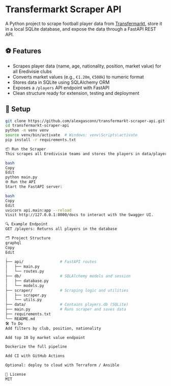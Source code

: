 # Transfermarkt Scraper API

A Python project to scrape football player data from [Transfermarkt](https://www.transfermarkt.com/), store it in a local SQLite database, and expose the data through a FastAPI REST API.

## ⚽ Features

- Scrapes player data (name, age, nationality, position, market value) for all Eredivisie clubs
- Converts market values (e.g., `€1.20m`, `€500k`) to numeric format
- Stores data in SQLite using SQLAlchemy ORM
- Exposes a `/players` API endpoint with FastAPI
- Clean structure ready for extension, testing and deployment

## 🚀 Setup

```bash
git clone https://github.com/alexgasconn/transfermarkt-scraper-api.git
cd transfermarkt-scraper-api
python -m venv venv
source venv/bin/activate  # Windows: venv\Scripts\activate
pip install -r requirements.txt

📦 Run the Scraper
This scrapes all Eredivisie teams and stores the players in data/players.db:

bash
Copy
Edit
python main.py
🌐 Run the API
Start the FastAPI server:

bash
Copy
Edit
uvicorn api.main:app --reload
Visit http://127.0.0.1:8000/docs to interact with the Swagger UI.

🔍 Example Endpoint
GET /players: Returns all players in the database

🗂 Project Structure
graphql
Copy
Edit
.
├── api/                # FastAPI routes
│   ├── main.py
│   └── routes.py
├── db/                 # SQLAlchemy models and session
│   ├── database.py
│   └── models.py
├── scraper/            # Scraping logic and utilities
│   ├── scraper.py
│   └── utils.py
├── data/               # Contains players.db (SQLite)
├── main.py             # Runs scraper and saves data
├── requirements.txt
└── README.md
🛠 To Do
Add filters by club, position, nationality

Add top 10 by market value endpoint

Dockerize the full pipeline

Add CI with GitHub Actions

Optional: deploy to cloud with Terraform / Ansible

📄 License
MIT
